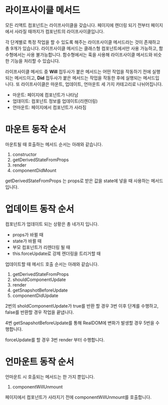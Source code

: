 # 라이프사이클 메서드

모든 리액트 컴포넌트는 라이프사이클을 갖습니다. 페이지에 렌더링 되기 전부터 페이지에서 사라질 때까지가 컴포넌트의 라이프사이클입니다.

각 단계별로 특정 작업을 할 수 있도록 해주는 라이프사이클 메서드라는 것이 존재하고 총 9개가 있습니다. 라이프사이클 메서드는 클래스형 컴포넌트에서만 사용 가능하고, 함수형에서는 사용 불가능합니다. 함수형에서는 훅을 사용해 라이프사이클 메서드와 비슷한 기능을 처리할 수 있습니다.

라이프사이클 메서드 중 **Will** 접두사가 붙은 메서드는 어떤 작업을 작동하기 전에 실행되는 메서드이고, **Did** 접두사가 붙은 메서드는 작업을 작동한 후에 실행되는 메서드입니다. 또 라이프사이클은 마운트, 업데이트, 언마운트 세 가지 카테고리로 나뉘어집니다.

* 마운트: 페이지에 컴포넌트가 나타남
* 업데이트: 컴포넌트 정보를 업데이트(리렌더링)
* 언마운트: 페이지에서 컴포넌트가 사라짐



# 마운트 동작 순서

마운트될 때 호출하는 메서드 순서는 아래와 같습니다.

1. constructor
2. getDerivedStateFromProps
3. render
4. componentDidMount

getDerivedStateFromProps 는 props로 받은 값을 state에 넣을 때 사용하는 메서드입니다.



# 업데이트 동작 순서

컴포넌트가 업데이트 되는 상황은 총 네가지 입니다.

* props가 바뀔 때
* state가 바뀔 때
* 부모 컴포넌트가 리렌더링 될 때
* this.forceUpdate로 강제 렌더링을 트리거할 때



업데이트할 때 메서드 호출 순서는 아래와 같습니다.

1. getDerivedStateFromProps
2. shouldComponentUpdate
3. render
4. getSnapshotBeforeUpdate
5. componentDidUpdate

2번의 sholdComponentUpdate가 true를 반환 할 경우 3번 이후 단계를 수행하고, false를 반환할 경우 작업을 끝냅니다.

4번 getSnapshotBeforeUpdate를 통해 RealDOM에 변화가 발생할 경우 5번을 수행합니다.

forceUpdate를 할 경우 3번 render 부터 수행합니다.



# 언마운트 동작 순서

언마운트 시 호출되는 메서드는 한 가지 뿐입니다.

1. componentWillUnmount

페이지에서 컴포넌트가 사라지기 전에 componentWillUnmount를 호출합니다.

